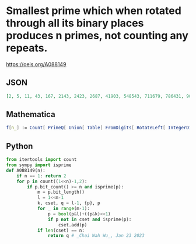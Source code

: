 # Smallest prime which when rotated through all its binary places produces n primes, not counting any repeats\.
https://oeis.org/A088149
## JSON
```JSON
[2, 5, 11, 43, 167, 2143, 2423, 2687, 41903, 548543, 711679, 786431, 9010423, 10452461, 10065788911, 34762189783, 37974998491, 39115947389]
```
## Mathematica
```Mathematica
f[n_] := Count[ PrimeQ[ Union[ Table[ FromDigits[ RotateLeft[ IntegerDigits[n, 2], i], 2], {i, 1, Floor[ Log[2, n] + 1]}]]], True]; NextPrim[n_] := Block[{k = n + 1}, While[ !PrimeQ[k], k++ ]; k]; a = Table[0, {100}]; k = 2; Do[c = f[k]; If[c < 101 && a[[c]] == 0, a[[c]] = k]; k = NextPrim[k], {n, 1, 2750000}]; a
```
## Python
```Python
from itertools import count
from sympy import isprime
def A088149(n):
    if n == 1: return 2
    for p in count((1<<n)-1,2):
        if p.bit_count() >= n and isprime(p):
            m = p.bit_length()
            l = 1<<m-1
            k, cset, q = l-1, {p}, p
            for _ in range(m-1):
                p = bool(p&l)+((p&k)<<1)
                if p not in cset and isprime(p):
                    cset.add(p)
            if len(cset) == n:
                return q # _Chai Wah Wu_, Jan 23 2023
```
